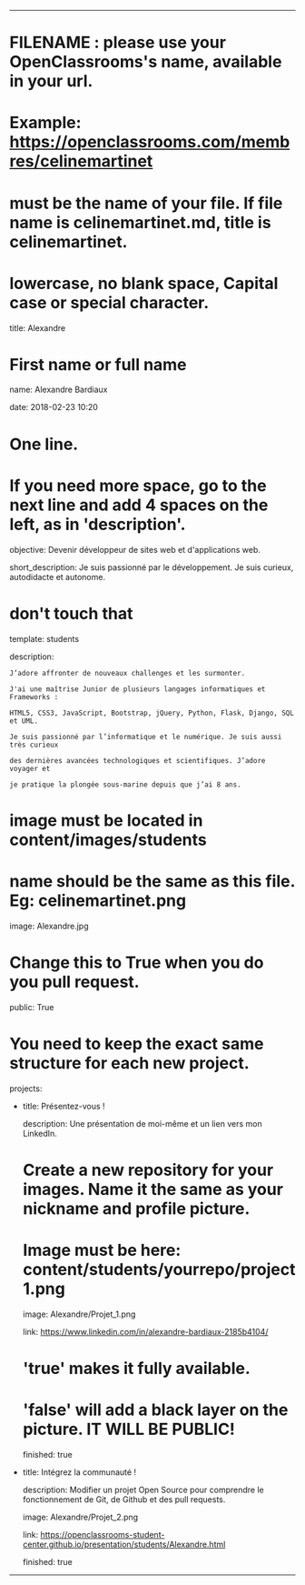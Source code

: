 ---


# FILENAME : please use your OpenClassrooms's name, available in your url.

# Example: https://openclassrooms.com/membres/celinemartinet

# must be the name of your file. If file name is celinemartinet.md, title is celinemartinet.

# lowercase, no blank space, Capital case or special character.

title: Alexandre


# First name or full name

name: Alexandre Bardiaux

date: 2018-02-23 10:20


# One line.

# If you need more space, go to the next line and add 4 spaces on the left, as in 'description'.

objective: Devenir développeur de sites web et d'applications web.

short_description: Je suis passionné par le développement. Je suis curieux, autodidacte et autonome.


# don't touch that

template: students

description:

    J’adore affronter de nouveaux challenges et les surmonter.

    J'ai une maîtrise Junior de plusieurs langages informatiques et Frameworks :

    HTML5, CSS3, JavaScript, Bootstrap, jQuery, Python, Flask, Django, SQL et UML.

    Je suis passionné par l’informatique et le numérique. Je suis aussi très curieux

    des dernières avancées technologiques et scientifiques. J’adore voyager et

    je pratique la plongée sous-marine depuis que j’ai 8 ans.


# image must be located in content/images/students

# name should be the same as this file. Eg: celinemartinet.png

image: Alexandre.jpg


# Change this to True when you do you pull request.

public: True


# You need to keep the exact same structure for each new project.

projects:

  - title: Présentez-vous !

    description: Une présentation de moi-même et un lien vers mon LinkedIn.

    # Create a new repository for your images. Name it the same as your nickname and profile picture.

    # Image must be here: content/students/yourrepo/project1.png

    image: Alexandre/Projet_1.png

    link: https://www.linkedin.com/in/alexandre-bardiaux-2185b4104/

    # 'true' makes it fully available.

    # 'false' will add a black layer on the picture. IT WILL BE PUBLIC!

    finished: true

  - title: Intégrez la communauté !

    description: Modifier un projet Open Source pour comprendre le fonctionnement de Git, de Github et des pull requests. 

    image: Alexandre/Projet_2.png

    link: https://openclassrooms-student-center.github.io/presentation/students/Alexandre.html

    finished: true


---